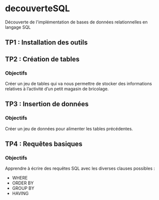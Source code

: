 # decouverteSQL
Découverte de l'implémentation de bases de données relationnelles en langage SQL

## TP1 : Installation des outils
## TP2 : Création de tables
### Objectifs
Créer un jeu de tables qui va nous permettre de stocker des informations relatives à l’activité d’un
petit magasin de bricolage.

## TP3 : Insertion de données
### Objectifs
Créer un jeu de données pour alimenter les tables précédentes.

## TP4 : Requêtes basiques
### Objectifs
Apprendre à écrire des requêtes SQL avec les diverses clauses possibles :
- WHERE
- ORDER BY
- GROUP BY
- HAVING
